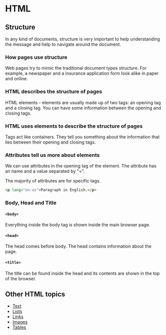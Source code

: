 # HTML

## Structure

In any kind of documents, structure is very important to help understanding the message and help to navigate around
the document.

### How pages use structure

Web pages try to mimic the traditional document types structure. For example, a newspaper and a insurance application
form look alike in paper and online.

### HTML describes the structure of pages

HTML elements - elements are usually made up of two tags: an opening tag and a closing tag. You can have some information
between the opening and closing tags.

### HTML uses elements to describe the structure of pages

Tags act like containers. They tell you something about the information that lies between their opening and closing tags.

### Attributes tell us more about elements

We can use attributes in the opening tag of the element. The attribute has an name and a value separated by "=".

The majority of attributes are for specific tags.

```html
<p lang="en-us">Paragraph in English.</p>
```

### Body, Head and Title

#### `<body>`

Everything inside the body tag is shown inside the main browser page.

#### `<head>`

The head comes before body. The head contains information about the page.

#### `<title>`

The title can be found inside the head and its contents are shown in the top of the browser.

## Other HTML topics

* [Text](01_Text.md)
* [Lists](02_Lists.md)
* [Links](04_Links.md)
* [Images](05_Images.md)
* [Tables](06_Tables.md)